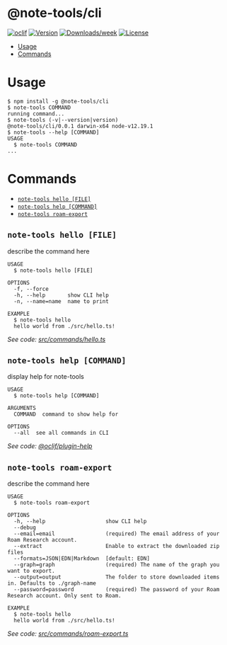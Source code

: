 @note-tools/cli
===============



[![oclif](https://img.shields.io/badge/cli-oclif-brightgreen.svg)](https://oclif.io)
[![Version](https://img.shields.io/npm/v/@note-tools/cli.svg)](https://npmjs.org/package/@note-tools/cli)
[![Downloads/week](https://img.shields.io/npm/dw/@note-tools/cli.svg)](https://npmjs.org/package/@note-tools/cli)
[![License](https://img.shields.io/npm/l/@note-tools/cli.svg)](https://github.com/rbrcsk/note-tools/blob/master/package.json)

<!-- toc -->
* [Usage](#usage)
* [Commands](#commands)
<!-- tocstop -->
# Usage
<!-- usage -->
```sh-session
$ npm install -g @note-tools/cli
$ note-tools COMMAND
running command...
$ note-tools (-v|--version|version)
@note-tools/cli/0.0.1 darwin-x64 node-v12.19.1
$ note-tools --help [COMMAND]
USAGE
  $ note-tools COMMAND
...
```
<!-- usagestop -->
# Commands
<!-- commands -->
* [`note-tools hello [FILE]`](#note-tools-hello-file)
* [`note-tools help [COMMAND]`](#note-tools-help-command)
* [`note-tools roam-export`](#note-tools-roam-export)

## `note-tools hello [FILE]`

describe the command here

```
USAGE
  $ note-tools hello [FILE]

OPTIONS
  -f, --force
  -h, --help       show CLI help
  -n, --name=name  name to print

EXAMPLE
  $ note-tools hello
  hello world from ./src/hello.ts!
```

_See code: [src/commands/hello.ts](https://github.com/rbrcsk/note-tools/blob/v0.0.1/src/commands/hello.ts)_

## `note-tools help [COMMAND]`

display help for note-tools

```
USAGE
  $ note-tools help [COMMAND]

ARGUMENTS
  COMMAND  command to show help for

OPTIONS
  --all  see all commands in CLI
```

_See code: [@oclif/plugin-help](https://github.com/oclif/plugin-help/blob/v3.2.2/src/commands/help.ts)_

## `note-tools roam-export`

describe the command here

```
USAGE
  $ note-tools roam-export

OPTIONS
  -h, --help                   show CLI help
  --debug
  --email=email                (required) The email address of your Roam Research account.
  --extract                    Enable to extract the downloaded zip files
  --formats=JSON|EDN|Markdown  [default: EDN]
  --graph=graph                (required) The name of the graph you want to export.
  --output=output              The folder to store downloaded items in. Defaults to ./graph-name
  --password=password          (required) The password of your Roam Research account. Only sent to Roam.

EXAMPLE
  $ note-tools hello
  hello world from ./src/hello.ts!
```

_See code: [src/commands/roam-export.ts](https://github.com/rbrcsk/note-tools/blob/v0.0.1/src/commands/roam-export.ts)_
<!-- commandsstop -->
